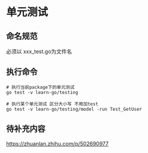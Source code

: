 # 单元测试

## 命名规范

必须以 xxx_test.go为文件名

## 执行命令

```
# 执行当前package下的单元测试
go test -v learn-go/testing

# 执行某个单元测试 区分大小写 不用加test
go test -v learn-go/testing/model -run Test_GetUser
```



## 待补充内容

https://zhuanlan.zhihu.com/p/502690977
